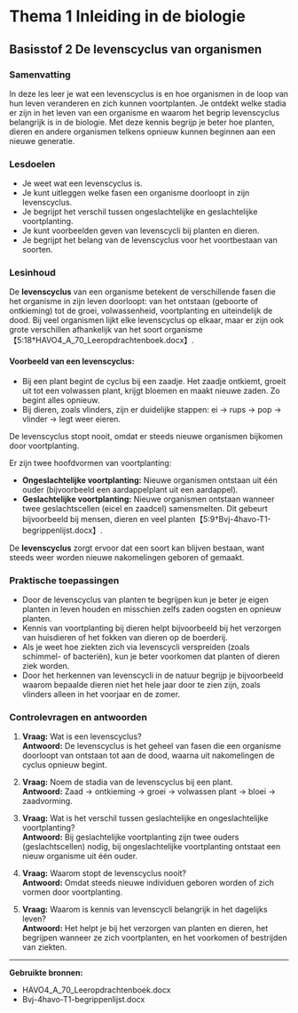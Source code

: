 # Thema 1 Inleiding in de biologie

## Basisstof 2 De levenscyclus van organismen

### Samenvatting

In deze les leer je wat een levenscyclus is en hoe organismen in de loop van hun leven veranderen en zich kunnen voortplanten. Je ontdekt welke stadia er zijn in het leven van een organisme en waarom het begrip levenscyclus belangrijk is in de biologie. Met deze kennis begrijp je beter hoe planten, dieren en andere organismen telkens opnieuw kunnen beginnen aan een nieuwe generatie.

### Lesdoelen

- Je weet wat een levenscyclus is.
- Je kunt uitleggen welke fasen een organisme doorloopt in zijn levenscyclus.
- Je begrijpt het verschil tussen ongeslachtelijke en geslachtelijke voortplanting.
- Je kunt voorbeelden geven van levenscycli bij planten en dieren.
- Je begrijpt het belang van de levenscyclus voor het voortbestaan van soorten.

### Lesinhoud

De **levenscyclus** van een organisme betekent de verschillende fasen die het organisme in zijn leven doorloopt: van het ontstaan (geboorte of ontkieming) tot de groei, volwassenheid, voortplanting en uiteindelijk de dood. Bij veel organismen lijkt elke levenscyclus op elkaar, maar er zijn ook grote verschillen afhankelijk van het soort organisme【5:18†HAVO4_A_70_Leeropdrachtenboek.docx】.

#### Voorbeeld van een levenscyclus:
- Bij een plant begint de cyclus bij een zaadje. Het zaadje ontkiemt, groeit uit tot een volwassen plant, krijgt bloemen en maakt nieuwe zaden. Zo begint alles opnieuw.
- Bij dieren, zoals vlinders, zijn er duidelijke stappen: ei → rups → pop → vlinder → legt weer eieren.

De levenscyclus stopt nooit, omdat er steeds nieuwe organismen bijkomen door voortplanting.

Er zijn twee hoofdvormen van voortplanting:
- **Ongeslachtelijke voortplanting:** Nieuwe organismen ontstaan uit één ouder (bijvoorbeeld een aardappelplant uit een aardappel).
- **Geslachtelijke voortplanting:** Nieuwe organismen ontstaan wanneer twee geslachtscellen (eicel en zaadcel) samensmelten. Dit gebeurt bijvoorbeeld bij mensen, dieren en veel planten【5:9†Bvj-4havo-T1-begrippenlijst.docx】.

De **levenscyclus** zorgt ervoor dat een soort kan blijven bestaan, want steeds weer worden nieuwe nakomelingen geboren of gemaakt.

### Praktische toepassingen

- Door de levenscyclus van planten te begrijpen kun je beter je eigen planten in leven houden en misschien zelfs zaden oogsten en opnieuw planten.
- Kennis van voortplanting bij dieren helpt bijvoorbeeld bij het verzorgen van huisdieren of het fokken van dieren op de boerderij.
- Als je weet hoe ziekten zich via levenscycli verspreiden (zoals schimmel- of bacteriën), kun je beter voorkomen dat planten of dieren ziek worden.
- Door het herkennen van levenscycli in de natuur begrijp je bijvoorbeeld waarom bepaalde dieren niet het hele jaar door te zien zijn, zoals vlinders alleen in het voorjaar en de zomer.

### Controlevragen en antwoorden

1. **Vraag:** Wat is een levenscyclus?  
   **Antwoord:** De levenscyclus is het geheel van fasen die een organisme doorloopt van ontstaan tot aan de dood, waarna uit nakomelingen de cyclus opnieuw begint.

2. **Vraag:** Noem de stadia van de levenscyclus bij een plant.  
   **Antwoord:** Zaad → ontkieming → groei → volwassen plant → bloei → zaadvorming.

3. **Vraag:** Wat is het verschil tussen geslachtelijke en ongeslachtelijke voortplanting?  
   **Antwoord:** Bij geslachtelijke voortplanting zijn twee ouders (geslachtscellen) nodig, bij ongeslachtelijke voortplanting ontstaat een nieuw organisme uit één ouder.

4. **Vraag:** Waarom stopt de levenscyclus nooit?  
   **Antwoord:** Omdat steeds nieuwe individuen geboren worden of zich vormen door voortplanting.

5. **Vraag:** Waarom is kennis van levenscycli belangrijk in het dagelijks leven?  
   **Antwoord:** Het helpt je bij het verzorgen van planten en dieren, het begrijpen wanneer ze zich voortplanten, en het voorkomen of bestrijden van ziekten.

---

**Gebruikte bronnen:**  
- HAVO4_A_70_Leeropdrachtenboek.docx  
- Bvj-4havo-T1-begrippenlijst.docx